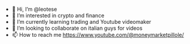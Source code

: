 - 👋 Hi, I’m @leotese
- 👀 I’m interested in crypto and finance
- 🌱 I’m currently learning trading and Youtube videomaker
- 💞️ I’m looking to collaborate on italian guys for videos
- 📫 How to reach me https://www.youtube.com/@moneymarketpillole/

<!---
leotese/leotese is a ✨ special ✨ repository because its `README.md` (this file) appears on your GitHub profile.
You can click the Preview link to take a look at your changes.
--->
